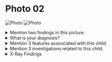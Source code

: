 # Photo 02

![Photo](/pediatrics/photo/02a.png)
![Photo](/pediatrics/photo/02b.png)

<details>
<summary>Mention two findings in this picture.</summary>

1. Widening of left wrist joint
1. Rachitic rosary

</details>

<details>
<summary>What is your diagnosis?</summary>
Rickets
</details>

<details>
<summary>Mention 3 features asssociated with this child.</summary>

Early rickets:

1. Restlessness
1. Pot belly
1. Excessive head sweating
1. Craniotabes
1. Thickening and flaring of wrist and ankles
1. Rachitic rosary

Advanced rickets:

1. Caput quardratum
1. Pigeon chest
1. Genu varum (Bow leg)
1. Genu valgum (Knock knee)
1. Green stick fracture
1. Scoliosis
1. Lordosis
1. Kyphosis

</details>

<details>
<summary>Mention 3 investigations related to this child.</summary>

1. Serum calcium level: _Low or normal_
1. Serum phosphorus level: _Low_
1. Serum alkaline phosphatase level: _High_

</details>

<details>
<summary>X-Ray Findings</summary>

1. Cupping, fraying and widening of distal end of the bone
1. Increased distance between epiphysis and diaphysis
1. Delayed bone maturation
1. Reduced bone density with prominent trabeculae
1. Raised periosteum and double contour along the shaft

</details>
